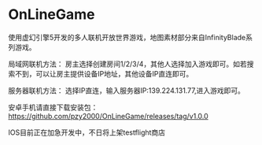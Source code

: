 # OnLineGame
使用虚幻引擎5开发的多人联机开放世界游戏，地图素材部分来自InfinityBlade系列游戏。


局域网联机方法：
房主选择创建房间1/2/3/4，其他人选择加入游戏即可。如若搜索不到，可以让房主提供设备IP地址，其他设备IP直连即可。

服务器联机方法：
选择IP直连，输入服务器IP:139.224.131.77,进入游戏即可。

安卓手机请直接下载安装包：https://github.com/pzy2000/OnLineGame/releases/tag/v1.0.0

IOS目前正在加急开发中，不日将上架testflight商店
